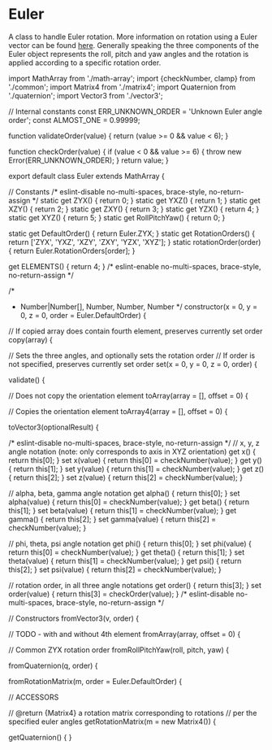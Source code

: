 # Euler

A class to handle Euler rotation. More information on rotation using a Euler vector can be
found [here](https://en.wikipedia.org/wiki/Euler%27s_rotation_theorem). Generally speaking the three components of the Euler object represents the roll, pitch and yaw angles and the rotation is applied according to a specific rotation order.


import MathArray from './math-array';
import {checkNumber, clamp} from './common';
import Matrix4 from './matrix4';
import Quaternion from './quaternion';
import Vector3 from './vector3';

// Internal constants
const ERR_UNKNOWN_ORDER = 'Unknown Euler angle order';
const ALMOST_ONE = 0.99999;

function validateOrder(value) {
  return (value >= 0 && value < 6);
}

function checkOrder(value) {
  if (value < 0 && value >= 6) {
    throw new Error(ERR_UNKNOWN_ORDER);
  }
  return value;
}

export default class Euler extends MathArray {

  // Constants
  /* eslint-disable no-multi-spaces, brace-style, no-return-assign */
  static get ZYX() { return 0; }
  static get YXZ() { return 1; }
  static get XZY() { return 2; }
  static get ZXY() { return 3; }
  static get YZX() { return 4; }
  static get XYZ() { return 5; }
  static get RollPitchYaw() { return 0; }

  static get DefaultOrder() { return Euler.ZYX; }
  static get RotationOrders() {
    return ['ZYX', 'YXZ', 'XZY', 'ZXY', 'YZX', 'XYZ'];
  }
  static rotationOrder(order) { return Euler.RotationOrders[order]; }

  get ELEMENTS() { return 4; }
  /* eslint-enable no-multi-spaces, brace-style, no-return-assign */

  /*
   * Number|Number[], Number, Number, Number
   */
  constructor(x = 0, y = 0, z = 0, order = Euler.DefaultOrder) {

  // If copied array does contain fourth element, preserves currently set order
  copy(array) {

  // Sets the three angles, and optionally sets the rotation order
  // If order is not specified, preserves currently set order
  set(x = 0, y = 0, z = 0, order) {

  validate() {

  // Does not copy the orientation element
  toArray(array = [], offset = 0) {

  // Copies the orientation element
  toArray4(array = [], offset = 0) {

  toVector3(optionalResult) {

  /* eslint-disable no-multi-spaces, brace-style, no-return-assign */
  // x, y, z angle notation (note: only corresponds to axis in XYZ orientation)
  get x()      { return this[0]; }
  set x(value) { return this[0] = checkNumber(value); }
  get y()      { return this[1]; }
  set y(value) { return this[1] = checkNumber(value); }
  get z()      { return this[2]; }
  set z(value) { return this[2] = checkNumber(value); }

  // alpha, beta, gamma angle notation
  get alpha()      { return this[0]; }
  set alpha(value) { return this[0] = checkNumber(value); }
  get beta()       { return this[1]; }
  set beta(value)  { return this[1] = checkNumber(value); }
  get gamma()      { return this[2]; }
  set gamma(value) { return this[2] = checkNumber(value); }

  // phi, theta, psi angle notation
  get phi()        { return this[0]; }
  set phi(value)   { return this[0] = checkNumber(value); }
  get theta()      { return this[1]; }
  set theta(value) { return this[1] = checkNumber(value); }
  get psi()        { return this[2]; }
  set psi(value)   { return this[2] = checkNumber(value); }

  // rotation order, in all three angle notations
  get order()      { return this[3]; }
  set order(value) { return this[3] = checkOrder(value); }
  /* eslint-disable no-multi-spaces, brace-style, no-return-assign */

  // Constructors
  fromVector3(v, order) {

  // TODO - with and without 4th element
  fromArray(array, offset = 0) {

  // Common ZYX rotation order
  fromRollPitchYaw(roll, pitch, yaw) {

  fromQuaternion(q, order) {

  fromRotationMatrix(m, order = Euler.DefaultOrder) {

  // ACCESSORS

  // @return {Matrix4} a rotation matrix corresponding to rotations
  //   per the specified euler angles
  getRotationMatrix(m = new Matrix4()) {

  getQuaternion() {
}
